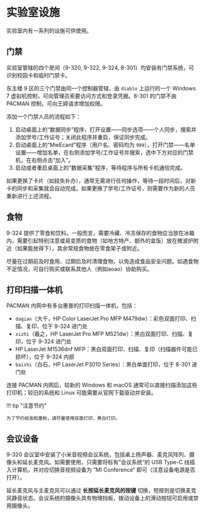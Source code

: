 # 实验室设施

实验室内有一系列的设施可供使用。

## 门禁

实验室管辖的四个房间（9-320, 9-322, 9-324, 8-301）均安装有门禁系统，可识别校园卡和临时门禁卡。

东主楼 9 区的三个门禁由同一个控制器管辖，由 `diablo` 上运行的一个 Windows 7 虚拟机控制，可向管理员索要访问方式和登录凭据。8-301 的门禁不由 PACMAN 控制，可向王婷请求增加权限。

添加一个门禁人员的流程如下：

1. 启动桌面上的“数据同步”程序，打开设置——同步选项——个人同步，搜索并添加学号/工作证号；关闭此程序并重启，保证同步完成。
2. 启动桌面上的“MwEcard”程序（用户名、密码均为 `999`），打开门禁——名单设置——增加名单，在右侧添加学号/工作证号并搜索，选中下方对应的门禁机，在右侧点击“加入”。
3. 启动或者重启桌面上的“数据采集”程序，等待程序与所有卡机通信完成。

如果更换了卡片（如挂失补办），通常无需进行任何操作，等待一段时间后，对新卡的同步和采集就会自动完成。如果更换了学号/工作证号，则需要作为新的人员重新进行上述流程。

## 食物

9-324 提供了零食和饮料。一般而言，需要冷藏、冷冻保存的食物应当放在冰箱内，需要引起特别注意或易变质的食物（如地方特产、额外的盒饭）放在微波炉附近（如果能放得下），其余常规食物放在零食架子或附近。

尽量在过期前及时食用、过期后及时清理食物，以免造成食品安全问题。如遇食物不足情况，可自行购买或联系其他人（例如aoao）协助购买。

## 打印扫描一体机

PACMAN 内网中有多台惠普的打印扫描一体机，包括：

* `daqian`（大千，HP Color LaserJet Pro MFP M479dw）：彩色双面打印、扫描、复印，位于 9-324 进门处
* `xizhi`（羲之，HP LaserJet Pro MFP M521dw）：黑白双面打印、扫描、复印，位于 9-324 进门处
* HP LaserJet M1536dnf MFP：黑白双面打印、扫描、复印（扫描器件可能已损坏），位于 9-324 内部
* `baishi`（白石，HP LaserJet P3010 Series）：黑白单面打印，位于 8-301 进门处

连接 PACMAN 内网后，较新的 Windows 和 macOS 通常可以直接扫描添加这些打印机；较旧的系统和 Linux 可能需要从官网下载驱动并安装。

!!! tip "注意节约"

    为了节约纸张和墨粉，请尽量使用双面打印、黑白打印。

## 会议设备

9-320 会议室中安装了小米音视频会议系统，包括桌上扬声器、麦克风阵列、摄像头和延长麦克风。如需要使用，只需要将标有”会议系统“的 USB Type-C 线插入计算机，并对应切换音视频设备为 ”MI Conference“ 即可（注意设备电源是否打开）。

延长麦克风与主麦克风可以通过 **长按延长麦克风的按键** 切换，短按则是切换麦克风静音状态。会议系统的摄像头具有物理挡板，拨动设备上的滑动按钮可启用或禁用摄像头。
